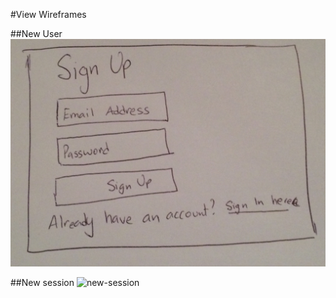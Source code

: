 #View Wireframes

##New User
![new-user]

##New session
![new-session]

[new-user]: ./docs/views/sign_up.png
[new-session]: ./docs/views/sign_in.png
